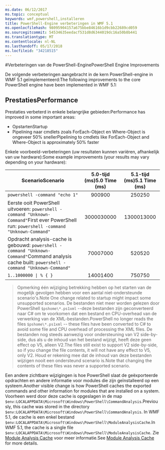 ```yaml
---
ms.date: 06/12/2017
ms.topic: conceptual
keywords: wmf,powershell,installeren
title: PowerShell-Engine verbeteringen in WMF 5.1
ms.openlocfilehash: 98095904157a675bbe84616b1d9cbb22689cd059
ms.sourcegitcommit: 54534635eedacf531d8d6344019dc16a50b8b441
ms.translationtype: MT
ms.contentlocale: nl-NL
ms.lasthandoff: 05/17/2018
ms.locfileid: "34218515"
---
```

#<a name="powershell-engine-improvements"></a><span data-ttu-id="96bf5-103">Verbeteringen van de PowerShell-Engine</span><span class="sxs-lookup"><span data-stu-id="96bf5-103">PowerShell Engine Improvements</span></span>

<span data-ttu-id="96bf5-104">De volgende verbeteringen aangebracht in de kern PowerShell-engine in WMF 5.1 geïmplementeerd:</span><span class="sxs-lookup"><span data-stu-id="96bf5-104">The following improvements to the core PowerShell engine have been implemented in WMF 5.1:</span></span>


## <a name="performance"></a><span data-ttu-id="96bf5-105">Prestaties</span><span class="sxs-lookup"><span data-stu-id="96bf5-105">Performance</span></span> ##

<span data-ttu-id="96bf5-106">Prestaties verbeterd in enkele belangrijke gebieden:</span><span class="sxs-lookup"><span data-stu-id="96bf5-106">Performance has improved in some important areas:</span></span>

- <span data-ttu-id="96bf5-107">Opstarten</span><span class="sxs-lookup"><span data-stu-id="96bf5-107">Startup</span></span>
- <span data-ttu-id="96bf5-108">Pipelining naar cmdlets zoals ForEach-Object en Where-Object is ongeveer 50% sneller</span><span class="sxs-lookup"><span data-stu-id="96bf5-108">Pipelining to cmdlets like ForEach-Object and Where-Object is approximately 50% faster</span></span>

<span data-ttu-id="96bf5-109">Enkele voorbeeld-verbeteringen (uw resultaten kunnen variëren, afhankelijk van uw hardware):</span><span class="sxs-lookup"><span data-stu-id="96bf5-109">Some example improvements (your results may vary depending on your hardware):</span></span>

| <span data-ttu-id="96bf5-110">Scenario</span><span class="sxs-lookup"><span data-stu-id="96bf5-110">Scenario</span></span> | <span data-ttu-id="96bf5-111">5.0-tijd (ms)</span><span class="sxs-lookup"><span data-stu-id="96bf5-111">5.0 Time (ms)</span></span> | <span data-ttu-id="96bf5-112">5.1-tijd (ms)</span><span class="sxs-lookup"><span data-stu-id="96bf5-112">5.1 Time (ms)</span></span> |
| -------- | :---------------: | :---------------: |
| `powershell -command "echo 1"` | <span data-ttu-id="96bf5-113">900</span><span class="sxs-lookup"><span data-stu-id="96bf5-113">900</span></span> | <span data-ttu-id="96bf5-114">250</span><span class="sxs-lookup"><span data-stu-id="96bf5-114">250</span></span> |
| <span data-ttu-id="96bf5-115">Eerste ooit PowerShell uitvoeren: `powershell -command "Unknown-Command"`</span><span class="sxs-lookup"><span data-stu-id="96bf5-115">First ever PowerShell run: `powershell -command "Unknown-Command"`</span></span> | <span data-ttu-id="96bf5-116">30000</span><span class="sxs-lookup"><span data-stu-id="96bf5-116">30000</span></span> | <span data-ttu-id="96bf5-117">13000</span><span class="sxs-lookup"><span data-stu-id="96bf5-117">13000</span></span> |
| <span data-ttu-id="96bf5-118">Opdracht analysis-cache is gebouwd: `powershell -command "Unknown-Command"`</span><span class="sxs-lookup"><span data-stu-id="96bf5-118">Command analysis cache built: `powershell -command "Unknown-Command"`</span></span> | <span data-ttu-id="96bf5-119">7000</span><span class="sxs-lookup"><span data-stu-id="96bf5-119">7000</span></span> | <span data-ttu-id="96bf5-120">520</span><span class="sxs-lookup"><span data-stu-id="96bf5-120">520</span></span> |
| <code>1..1000000 &#124; % { }</code> | <span data-ttu-id="96bf5-121">1400</span><span class="sxs-lookup"><span data-stu-id="96bf5-121">1400</span></span> | <span data-ttu-id="96bf5-122">750</span><span class="sxs-lookup"><span data-stu-id="96bf5-122">750</span></span> |

> <span data-ttu-id="96bf5-123">Opmerking één wijziging betrekking hebben op het starten van de mogelijk gevolgen hebben voor een aantal niet-ondersteunde scenario's.</span><span class="sxs-lookup"><span data-stu-id="96bf5-123">Note One change related to startup might impact some unsupported scenarios.</span></span>
> <span data-ttu-id="96bf5-124">De bestanden niet meer worden gelezen door PowerShell `$pshome\*.ps1xml` --deze bestanden zijn geconverteerd naar C# om te voorkomen dat een bestand en CPU-overhead van de verwerking van de XML-bestanden.</span><span class="sxs-lookup"><span data-stu-id="96bf5-124">PowerShell no longer reads the files `$pshome\*.ps1xml` -- these files have been converted to C# to avoid some file and CPU overhead of processing the XML files.</span></span>
<span data-ttu-id="96bf5-125">De bestanden nog steeds aanwezig voor ondersteuning van V2 side-by-side, dus als u de inhoud van het bestand wijzigt, heeft deze geen effect op V5, alleen V2.</span><span class="sxs-lookup"><span data-stu-id="96bf5-125">The files still exist to support V2 side-by-side, so if you change the file contents, it will not have any effect to V5, only V2.</span></span>
<span data-ttu-id="96bf5-126">Houd er rekening mee dat de inhoud van deze bestanden wijzigen nooit een ondersteund scenario is.</span><span class="sxs-lookup"><span data-stu-id="96bf5-126">Note that changing the contents of these files was never a supported scenario.</span></span>

<span data-ttu-id="96bf5-127">Een andere zichtbare wijzigingen is hoe PowerShell slaat de geëxporteerde opdrachten en andere informatie voor modules die zijn geïnstalleerd op een systeem.</span><span class="sxs-lookup"><span data-stu-id="96bf5-127">Another visible change is how PowerShell caches the exported commands and other information for modules that are installed on a system.</span></span>
<span data-ttu-id="96bf5-128">Voorheen werd door deze cache is opgeslagen in de map `$env:LOCALAPPDATA\Microsoft\Windows\PowerShell\CommandAnalysis`.</span><span class="sxs-lookup"><span data-stu-id="96bf5-128">Previously, this cache was stored in the directory `$env:LOCALAPPDATA\Microsoft\Windows\PowerShell\CommandAnalysis`.</span></span>
<span data-ttu-id="96bf5-129">In WMF 5.1, de cache is een enkel bestand `$env:LOCALAPPDATA\Microsoft\Windows\PowerShell\ModuleAnalysisCache`.</span><span class="sxs-lookup"><span data-stu-id="96bf5-129">In WMF 5.1, the cache is a single file `$env:LOCALAPPDATA\Microsoft\Windows\PowerShell\ModuleAnalysisCache`.</span></span>
<span data-ttu-id="96bf5-130">Zie [Module Analysis Cache](scenarios-features.md#module-analysis-cache) voor meer informatie.</span><span class="sxs-lookup"><span data-stu-id="96bf5-130">See [Module Analysis Cache](scenarios-features.md#module-analysis-cache) for more details.</span></span>
